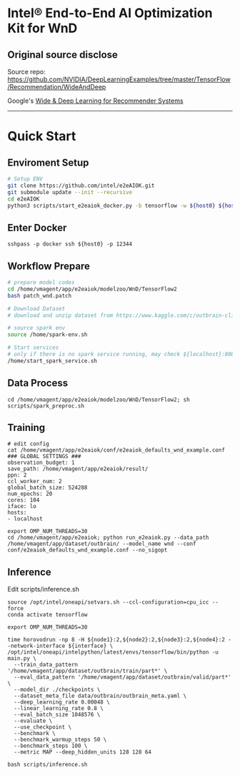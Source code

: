 # Intel® End-to-End AI Optimization Kit for WnD
## Original source disclose
Source repo: https://github.com/NVIDIA/DeepLearningExamples/tree/master/TensorFlow/Recommendation/WideAndDeep

Google's [Wide & Deep Learning for Recommender Systems](https://arxiv.org/abs/1606.07792)

---

# Quick Start
## Enviroment Setup
``` bash
# Setup ENV
git clone https://github.com/intel/e2eAIOK.git
git submodule update --init --recursive
cd e2eAIOK
python3 scripts/start_e2eaiok_docker.py -b tensorflow -w ${host0} ${host1} ${host2} ${host3} --proxy ""
```

## Enter Docker
```
sshpass -p docker ssh ${host0} -p 12344
```

## Workflow Prepare
``` bash
# prepare model codes
cd /home/vmagent/app/e2eaiok/modelzoo/WnD/TensorFlow2
bash patch_wnd.patch

# Download Dataset
# download and unzip dataset from https://www.kaggle.com/c/outbrain-click-prediction/data to /home/vmagent/app/dataset/outbrain/orig

# source spark env
source /home/spark-env.sh

# Start services
# only if there is no spark service running, may check ${localhost}:8080 to confirm
/home/start_spark_service.sh
```

## Data Process
```
cd /home/vmagent/app/e2eaiok/modelzoo/WnD/TensorFlow2; sh scripts/spark_preproc.sh
```

## Training
```
# edit config
cat /home/vmagent/app/e2eaiok/conf/e2eaiok_defaults_wnd_example.conf
### GLOBAL SETTINGS ###
observation_budget: 1
save_path: /home/vmagent/app/e2eaiok/result/
ppn: 2
ccl_worker_num: 2
global_batch_size: 524288
num_epochs: 20
cores: 104
iface: lo
hosts:
- localhost
```

```
export OMP_NUM_THREADS=30
cd /home/vmagent/app/e2eaiok; python run_e2eaiok.py --data_path /home/vmagent/app/dataset/outbrain/ --model_name wnd --conf conf/e2eaiok_defaults_wnd_example.conf --no_sigopt
```

## Inference

Edit scripts/inference.sh
```
source /opt/intel/oneapi/setvars.sh --ccl-configuration=cpu_icc --force
conda activate tensorflow

export OMP_NUM_THREADS=30

time horovodrun -np 8 -H ${node1}:2,${node2}:2,${node3}:2,${node4}:2 --network-interface ${interface} \
/opt/intel/oneapi/intelpython/latest/envs/tensorflow/bin/python -u main.py \
  --train_data_pattern '/home/vmagent/app/dataset/outbrain/train/part*' \
  --eval_data_pattern '/home/vmagent/app/dataset/outbrain/valid/part*' \
  --model_dir ./checkpoints \
  --dataset_meta_file data/outbrain/outbrain_meta.yaml \
  --deep_learning_rate 0.00048 \
  --linear_learning_rate 0.8 \
  --eval_batch_size 1048576 \
  --evaluate \
  --use_checkpoint \
  --benchmark \
  --benchmark_warmup_steps 50 \
  --benchmark_steps 100 \
  --metric MAP --deep_hidden_units 128 128 64
```
`bash scripts/inference.sh`